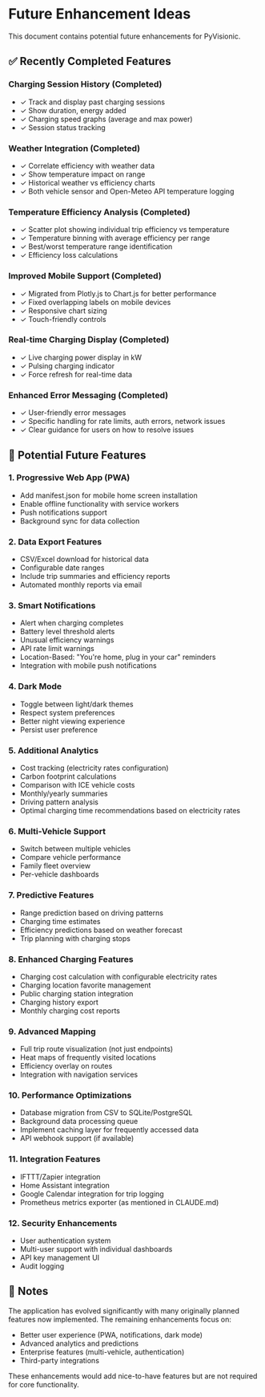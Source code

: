 # Future Enhancement Ideas

This document contains potential future enhancements for PyVisionic.

## ✅ Recently Completed Features

### **Charging Session History** (Completed)
- ✓ Track and display past charging sessions
- ✓ Show duration, energy added
- ✓ Charging speed graphs (average and max power)
- ✓ Session status tracking

### **Weather Integration** (Completed)
- ✓ Correlate efficiency with weather data
- ✓ Show temperature impact on range
- ✓ Historical weather vs efficiency charts
- ✓ Both vehicle sensor and Open-Meteo API temperature logging

### **Temperature Efficiency Analysis** (Completed)
- ✓ Scatter plot showing individual trip efficiency vs temperature
- ✓ Temperature binning with average efficiency per range
- ✓ Best/worst temperature range identification
- ✓ Efficiency loss calculations

### **Improved Mobile Support** (Completed)
- ✓ Migrated from Plotly.js to Chart.js for better performance
- ✓ Fixed overlapping labels on mobile devices
- ✓ Responsive chart sizing
- ✓ Touch-friendly controls

### **Real-time Charging Display** (Completed)
- ✓ Live charging power display in kW
- ✓ Pulsing charging indicator
- ✓ Force refresh for real-time data

### **Enhanced Error Messaging** (Completed)
- ✓ User-friendly error messages
- ✓ Specific handling for rate limits, auth errors, network issues
- ✓ Clear guidance for users on how to resolve issues

## 🎯 Potential Future Features

### 1. **Progressive Web App (PWA)**
- Add manifest.json for mobile home screen installation
- Enable offline functionality with service workers
- Push notifications support
- Background sync for data collection

### 2. **Data Export Features**
- CSV/Excel download for historical data
- Configurable date ranges
- Include trip summaries and efficiency reports
- Automated monthly reports via email

### 3. **Smart Notifications**
- Alert when charging completes
- Battery level threshold alerts
- Unusual efficiency warnings
- API rate limit warnings
- Location-Based: "You're home, plug in your car" reminders
- Integration with mobile push notifications

### 4. **Dark Mode**
- Toggle between light/dark themes
- Respect system preferences
- Better night viewing experience
- Persist user preference

### 5. **Additional Analytics**
- Cost tracking (electricity rates configuration)
- Carbon footprint calculations
- Comparison with ICE vehicle costs
- Monthly/yearly summaries
- Driving pattern analysis
- Optimal charging time recommendations based on electricity rates

### 6. **Multi-Vehicle Support**
- Switch between multiple vehicles
- Compare vehicle performance
- Family fleet overview
- Per-vehicle dashboards

### 7. **Predictive Features**
- Range prediction based on driving patterns
- Charging time estimates
- Efficiency predictions based on weather forecast
- Trip planning with charging stops

### 8. **Enhanced Charging Features**
- Charging cost calculation with configurable electricity rates
- Charging location favorite management
- Public charging station integration
- Charging history export
- Monthly charging cost reports

### 9. **Advanced Mapping**
- Full trip route visualization (not just endpoints)
- Heat maps of frequently visited locations
- Efficiency overlay on routes
- Integration with navigation services

### 10. **Performance Optimizations**
- Database migration from CSV to SQLite/PostgreSQL
- Background data processing queue
- Implement caching layer for frequently accessed data
- API webhook support (if available)

### 11. **Integration Features**
- IFTTT/Zapier integration
- Home Assistant integration
- Google Calendar integration for trip logging
- Prometheus metrics exporter (as mentioned in CLAUDE.md)

### 12. **Security Enhancements**
- User authentication system
- Multi-user support with individual dashboards
- API key management UI
- Audit logging

## 📝 Notes

The application has evolved significantly with many originally planned features now implemented. The remaining enhancements focus on:
- Better user experience (PWA, notifications, dark mode)
- Advanced analytics and predictions
- Enterprise features (multi-vehicle, authentication)
- Third-party integrations

These enhancements would add nice-to-have features but are not required for core functionality.